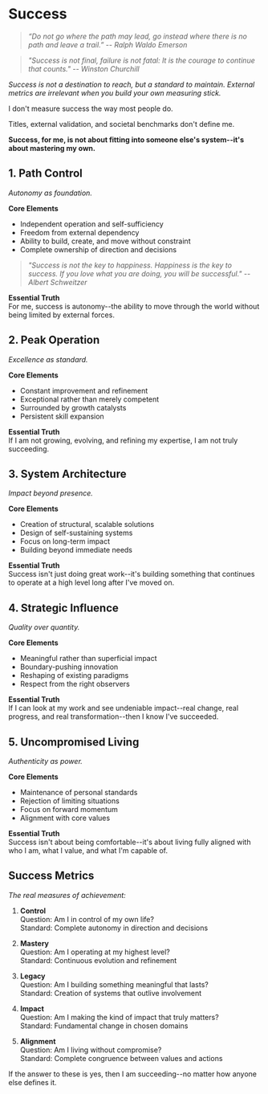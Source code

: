 # Success

> *“Do not go where the path may lead, go instead where there is no path and leave a trail.” -- Ralph Waldo Emerson*

> *"Success is not final, failure is not fatal: It is the courage to continue that counts." -- Winston Churchill*

*Success is not a destination to reach, but a standard to maintain. External metrics are irrelevant when you build your own measuring stick.*

I don't measure success the way most people do.

Titles, external validation, and societal benchmarks don't define me.

**Success, for me, is not about fitting into someone else's system--it's about mastering my own.**

## 1. Path Control

*Autonomy as foundation.*

**Core Elements**
- Independent operation and self-sufficiency
- Freedom from external dependency
- Ability to build, create, and move without constraint
- Complete ownership of direction and decisions

> *"Success is not the key to happiness. Happiness is the key to success. If you love what you are doing, you will be successful." -- Albert Schweitzer*

**Essential Truth**  
For me, success is autonomy--the ability to move through the world without being limited by external forces.

## 2. Peak Operation

*Excellence as standard.*

**Core Elements**
- Constant improvement and refinement
- Exceptional rather than merely competent
- Surrounded by growth catalysts
- Persistent skill expansion

**Essential Truth**  
If I am not growing, evolving, and refining my expertise, I am not truly succeeding.

## 3. System Architecture

*Impact beyond presence.*

**Core Elements**
- Creation of structural, scalable solutions
- Design of self-sustaining systems
- Focus on long-term impact
- Building beyond immediate needs

**Essential Truth**  
Success isn't just doing great work--it's building something that continues to operate at a high level long after I've moved on.

## 4. Strategic Influence

*Quality over quantity.*

**Core Elements**
- Meaningful rather than superficial impact
- Boundary-pushing innovation
- Reshaping of existing paradigms
- Respect from the right observers

**Essential Truth**  
If I can look at my work and see undeniable impact--real change, real progress, and real transformation--then I know I've succeeded.

## 5. Uncompromised Living

*Authenticity as power.*

**Core Elements**
- Maintenance of personal standards
- Rejection of limiting situations
- Focus on forward momentum
- Alignment with core values

**Essential Truth**  
Success isn't about being comfortable--it's about living fully aligned with who I am, what I value, and what I'm capable of.

## Success Metrics

*The real measures of achievement:*

1. **Control**  
   Question: Am I in control of my own life?  
   Standard: Complete autonomy in direction and decisions

2. **Mastery**  
   Question: Am I operating at my highest level?  
   Standard: Continuous evolution and refinement

3. **Legacy**  
   Question: Am I building something meaningful that lasts?  
   Standard: Creation of systems that outlive involvement

4. **Impact**  
   Question: Am I making the kind of impact that truly matters?  
   Standard: Fundamental change in chosen domains

5. **Alignment**  
   Question: Am I living without compromise?  
   Standard: Complete congruence between values and actions

If the answer to these is yes, then I am succeeding--no matter how anyone else defines it.